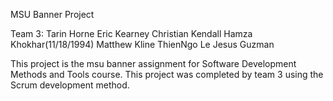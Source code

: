MSU Banner Project

Team 3:
Tarin Horne
Eric Kearney
Christian Kendall
Hamza Khokhar(11/18/1994)
Matthew Kline
ThienNgo Le
Jesus Guzman

This project is the msu banner assignment for Software Development Methods and Tools course. This project was completed by team 3 using the Scrum development method. 